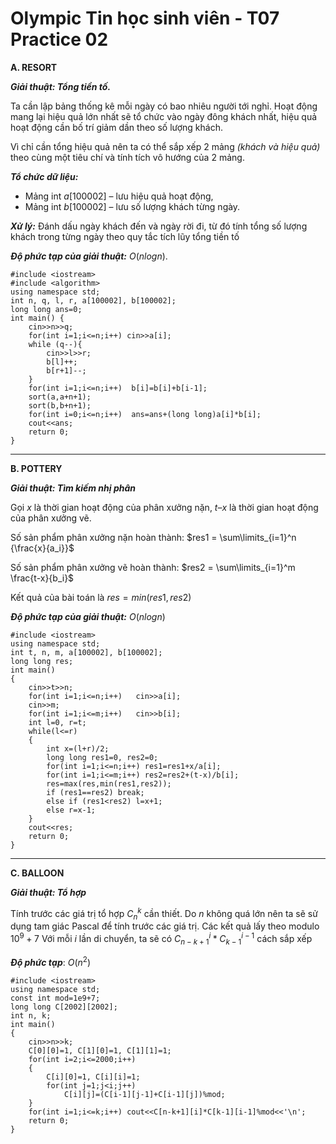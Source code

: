 # Olympic Tin học sinh viên - T07 Practice 02

**A. RESORT**

***_Giải thuật: Tổng tiền tố._***

Ta cần lập bảng thống kê mỗi ngày có bao nhiêu người tới nghỉ. Hoạt động mang lại hiệu quả lớn nhất sẽ tổ chức vào ngày đông khách nhất, hiệu quả hoạt động cần bố trí giảm dần theo số lượng khách.

Vì chỉ cần tổng hiệu quả nên ta có thể sắp xếp 2 mảng _(khách và hiệu quả)_ theo cùng một tiêu chí và tính tích vô hướng của 2 mảng.

***_Tổ chức dữ liệu:_***
- Mảng int $a[100002]$ – lưu hiệu quả hoạt động,
- Mảng int $b[100002]$ – lưu số lượng khách từng ngày.

***_Xử lý:_*** Đánh dấu ngày khách đến và ngày rời đi, từ đó tính tổng số lượng khách trong từng ngày theo quy tắc tích lũy tổng tiền tố

***_Độ phức tạp của giải thuật:_*** $O(nlogn)$.
```
#include <iostream>
#include <algorithm>
using namespace std;
int n, q, l, r, a[100002], b[100002];
long long ans=0;
int main() {
	cin>>n>>q;
	for(int i=1;i<=n;i++) cin>>a[i];
	while (q--){
		cin>>l>>r;
		b[l]++;
		b[r+1]--;
	}
	for(int i=1;i<=n;i++)  b[i]=b[i]+b[i-1];
	sort(a,a+n+1);
	sort(b,b+n+1);
	for(int i=0;i<=n;i++)  ans=ans+(long long)a[i]*b[i];
	cout<<ans;
	return 0;
}
```
---
**B. POTTERY**

***_Giải thuật: Tìm kiếm nhị phân_***

Gọi $x$ là thời gian hoạt động của phân xưởng nặn, $t – x$ là thời gian hoạt động của phân xưởng vẽ.

Số sản phẩm phân xưởng nặn hoàn thành: $res1 = \sum\limits_{i=1}^n {\frac{x}{a_i}}$

Số sản phẩm phân xưởng vẽ hoàn thành: $res2 = \sum\limits_{i=1}^m \frac{t-x}{b_i}$

Kết quả của bài toán là $res = min(res1, res2)$

***_Độ phức tạp của giải thuật:_*** $O(nlogn)$
```
#include <iostream>
using namespace std;
int t, n, m, a[100002], b[100002];
long long res;
int main()
{
	cin>>t>>n;
	for(int i=1;i<=n;i++)	cin>>a[i];
	cin>>m;
	for(int i=1;i<=m;i++)	cin>>b[i];
	int l=0, r=t;
	while(l<=r)
	{
		int x=(l+r)/2;
		long long res1=0, res2=0;
		for(int i=1;i<=n;i++) res1=res1+x/a[i];
		for(int i=1;i<=m;i++) res2=res2+(t-x)/b[i];
		res=max(res,min(res1,res2));
		if (res1==res2) break;
		else if (res1<res2) l=x+1;
		else r=x-1;
	}
	cout<<res;
	return 0;
}
```
---
**C. BALLOON**

***_Giải thuật: Tổ hợp_***

Tính trước các giá trị tổ hợp $C_n^k$ cần thiết. Do $n$ không quá lớn nên ta sẽ sử dụng tam giác Pascal để tính trước các giá trị. Các kết quả lấy theo modulo $10^9+7$
Với mỗi $i$ lần di chuyển, ta sẽ có ${C_{n-k+1}^{i}} * {C_{k-1}^{i-1}}$ cách sắp xếp

***_Độ phức tạp_***: $O(n^2)$
```
#include <iostream> 
using namespace std; 
const int mod=1e9+7; 
long long C[2002][2002]; 
int n, k; 
int main() 
{ 
	cin>>n>>k; 
	C[0][0]=1, C[1][0]=1, C[1][1]=1; 
	for(int i=2;i<=2000;i++) 
	{ 
		C[i][0]=1, C[i][i]=1; 
		for(int j=1;j<i;j++) 
			C[i][j]=(C[i-1][j-1]+C[i-1][j])%mod; 
	} 
	for(int i=1;i<=k;i++) cout<<C[n-k+1][i]*C[k-1][i-1]%mod<<'\n'; 
	return 0; 
}
```
